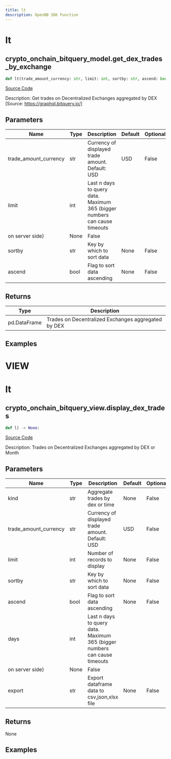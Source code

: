 ```yaml
---
title: lt
description: OpenBB SDK Function
---
```

# lt

## crypto_onchain_bitquery_model.get_dex_trades_by_exchange

```python
def lt(trade_amount_currency: str, limit: int, sortby: str, ascend: bool) -> DataFrame:
```
[Source Code](https://github.com/OpenBB-finance/OpenBBTerminal/tree/main/openbb_terminal/cryptocurrency/onchain/bitquery_model.py#L265)

Description: Get trades on Decentralized Exchanges aggregated by DEX [Source: https://graphql.bitquery.io/]

## Parameters

| Name | Type | Description | Default | Optional |
| ---- | ---- | ----------- | ------- | -------- |
| trade_amount_currency | str | Currency of displayed trade amount. Default: USD | USD | False |
| limit | int | Last n days to query data. Maximum 365 (bigger numbers can cause timeouts
on server side) | None | False |
| sortby | str | Key by which to sort data | None | False |
| ascend | bool | Flag to sort data ascending | None | False |

## Returns

| Type | Description |
| ---- | ----------- |
| pd.DataFrame | Trades on Decentralized Exchanges aggregated by DEX |

## Examples




# VIEW

# lt

## crypto_onchain_bitquery_view.display_dex_trades

```python
def l) -> None:
```
[Source Code](https://github.com/OpenBB-finance/OpenBBTerminal/tree/main/openbb_terminal/decorators.py#L21)

Description: Trades on Decentralized Exchanges aggregated by DEX or Month

## Parameters

| Name | Type | Description | Default | Optional |
| ---- | ---- | ----------- | ------- | -------- |
| kind | str | Aggregate trades by dex or time | None | False |
| trade_amount_currency | str | Currency of displayed trade amount. Default: USD | USD | False |
| limit | int | Number of records to display | None | False |
| sortby | str | Key by which to sort data | None | False |
| ascend | bool | Flag to sort data ascending | None | False |
| days | int | Last n days to query data. Maximum 365 (bigger numbers can cause timeouts
on server side) | None | False |
| export | str | Export dataframe data to csv,json,xlsx file | None | False |

## Returns

None

## Examples

